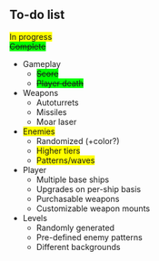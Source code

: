 To-do list
----------

<span style="background: yellow">In progress</span><br>
<s><span style="background: lime">Complete</span></s>


* Gameplay
	* <s><span style="background: lime">Score</span></s>
	* <s><span style="background: lime">Player death</span></s>
* Weapons
	* Autoturrets
	* Missiles
	* Moar laser
* <span style="background: yellow">Enemies</span>
	* Randomized (+color?)
	* <span style="background: yellow">Higher tiers</span>
	* <span style="background: yellow">Patterns/waves</span>
* Player
	* Multiple base ships
	* Upgrades on per-ship basis
	* Purchasable weapons
	* Customizable weapon mounts
* Levels
	* Randomly generated
	* Pre-defined enemy patterns
	* Different backgrounds